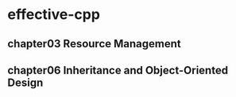 # effective-cpp

## chapter03 Resource Management

## chapter06 Inheritance and Object-Oriented Design
